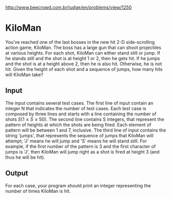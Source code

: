http://www.beecrowd.com.br/judge/en/problems/view/1250

# KiloMan

You've reached one of the last bosses in the new hit 2-D side-scrolling action
game, KiloMan. The boss has a large gun that can shoot projectiles at various
heights. For each shot, KiloMan can either stand still or jump.  If he stands
still and the shot is at height 1 or 2, then he gets hit. If he jumps and the
shot is at a height above 2, then he is also hit. Otherwise, he is not hit.
Given the height of each shot and a sequence of jumps, how many hits will
KiloMan take?

## Input

The input contains several test cases. The first line of input contain an
integer N that indicates the number of test cases. Each test case is composed
by three lines and starts with a line containing the number of shots $S (1
\leq S \leq 50)$.  The second line contains S integers, that represent the
pattern of heights at which the shots are being fired. Each element of pattern
will be between 1 and 7, inclusive.  The third line of input contains the
string 'jumps', that represents the sequence of jumps that KiloMan will
attempt; 'J' means he will jump and 'S' means he will stand still. For
example, if the first number of the pattern is 3 and the first character of
jumps is 'J', then KiloMan will jump right as a shot is fired at height 3 (and
thus he will be hit).

## Output

For each case, your program should print an integer representing the number of
times KiloMan is hit.
